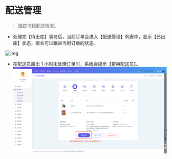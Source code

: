 # 配送管理

> 跟踪书籍配送情况。

- 处理完【待出库】事务后，当前订单会进入【配送管理】列表中，显示【已出库】状态，馆长可以跟进当时订单的状态。

![img](https://uploader.shimo.im/f/oS9HTjATeFoclQj6.png!thumbnail)

- 在配送员超出 1 小时未处理订单时，系统会提示【更换配送员】。![1561013113549](_media\1561013113549.png)

